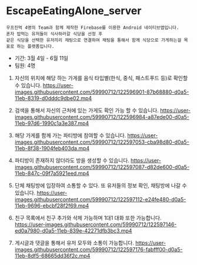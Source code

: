 # EscapeEatingAlone_server
```
우프진먹 4명의 Team과 함께 제작한 Firebase를 이용한 Android 네이티브앱입니다.
혼자 밥먹는 유저들이 식사하러갈 식당을 선정 후
같은 식당을 선택한 유저끼리 채팅으로 연결하여 채팅을 통해서 함께 식당으로 가게하는걸 목표로 하는 플랫폼입니다.
```

- 기간: 3월 4일 - 6월 11일
- 팀원: 4명

1. 자신의 위치에 해당 하는 가게를 음식 타입별(한식, 중식, 패스트푸드 등)로 확인할 수 있습니다.
https://user-images.githubusercontent.com/59990712/122596901-87b68880-d0a5-11eb-8319-d0dddc9dbe02.mp4

2. 검색을 통해서 자신의 근처에 있는 가게도 확인 가능 할 수 있습니다.
https://user-images.githubusercontent.com/59990712/122596984-a87ede00-d0a5-11eb-97d6-1990c1a3e387.mp4

3. 해당 가게를 함께 가는 파티방에 참여할 수 있습니다.
https://user-images.githubusercontent.com/59990712/122597053-cba98d80-d0a5-11eb-8f38-1904feb403da.mp4

4. 파티방이 존재하지 않더라도 방을 생성할 수 있습니다.
https://user-images.githubusercontent.com/59990712/122597087-d82de600-d0a5-11eb-847c-09f7a5921eed.mp4

5. 단체 채팅방에 입장하여 소통할 수 있다. 또 유저들의 정보 확인, 채팅방에 나갈 수 있습니다.
https://user-images.githubusercontent.com/59990712/122597112-e24fe480-d0a5-11eb-9696-ebcbf28f2f69.mp4

6. 친구 목록에서 친구 추가와 삭제 가능하며 1대1 대화 또한 가능합니다.
https://user-images.githubusercontent.com/59990712/122597146-ed0a7980-d0a5-11eb-839e-42271dfb3bc3.mp4

7. 게시글과 댓글을 통해서 유저 모두와 소통이 가능합니다.
https://user-images.githubusercontent.com/59990712/122597176-fabfff00-d0a5-11eb-8df5-68665dd36f2c.mp4



